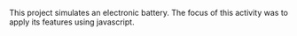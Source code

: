 This project simulates an electronic battery. The focus of this activity was to apply its features using javascript.
